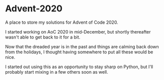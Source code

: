 # Advent-2020
A place to store my solutions for Advent of Code 2020.

I started working on AoC 2020 in mid-December, but shortly thereafter wasn't able to get back to it for a bit.

Now that the dreaded year is in the past and things are calming back down from the holidays, I thought having somewhere to put all these would be nice.

I started out using this as an opportunity to stay sharp on Python, but I'll probably start mixing in a few others soon as well.
